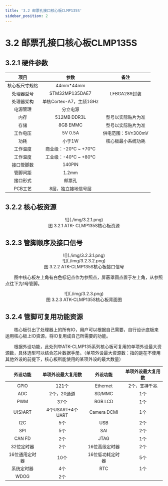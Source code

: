 ```yaml
---
title: '3.2 邮票孔接口核心板CLMP135S'
sidebar_position: 2
---
```


# 3.2 邮票孔接口核心板CLMP135S

## 3.2.1 硬件参数

|    **项目**    |        **参数**         |      **备注**      |
| :------------: | :---------------------: | :----------------: |
| 核心板尺寸规格 |        44mm*44mm        |                    |
|   处理器型号   |     STM32MP135DAE7      |    LFBGA289封装    |
|   处理器架构   | 单核Cortex-A7，主频1GHz |                    |
|    电源管理    |        分立电源         |                    |
|      内存      |       512MB DDR3L       | 型号以实际贴片为准 |
|      存储      |        8GB EMMC         | 型号以实际贴片为准 |
|    工作电压    |         5V 0.5A         | 供电范围：5V±300mV |
|      功耗      |         小于1W          | 核心板最小系统功耗 |
|    工作温度    |   商业级：-20℃ ~ +70℃   |                    |
|    工作温度    |   工业级：-40℃ ~ +80℃   |                    |
|   接口管脚数   |         140PIN          |                    |
|    管脚间距    |          1.2mm          |                    |
|    接口形式    |         邮票孔          |                    |
|    PCB工艺     |   8层，独立接地信号层   |                    |

## 3.2.2 核心板资源

<center>
![](./img/3.2.1.png)<br />
图 3.2.1 ATK- CLMP135S核心板资源
</center>


## 3.2.3 管脚顺序及接口信号

<center>
![](./img/3.2.3.1.png)
</center>

<center>
![](./img/3.2.3.2.png)<br />
图 3.2.2 ATK-CLMP135S核心板接口信号
</center>

&emsp;&emsp;图中核心板左上角有白色标记点作为参照点，屏蔽罩圆点置于左上角，从参照点往下为1号管脚。

<center>
![](./img/3.2.3.png)<br />
图 3.2.3 ATK-CLMP135S核心板背面图
</center>


## 3.2.4 管脚可复用功能资源

&emsp;&emsp;核心板引出了处理器上的所有IO，用户可以根据自己需要，自行设计底板来运用核心板上IO资源，将IO复用成自己所需要的功能。

&emsp;&emsp;根据外设功能，此处列举ATK-CLMP135系列核心板可复用的单项外设最大资源数，具体选型可以结合芯片数据手册。（单项外设最大资源数：指的是在不使用其他外设的前提下，核心板所能使用的某项外设的最大数量）





| **外设功能**   | **单项外设最大复用数** | **外设功能**     | **单项外设最大复用数** |
| :------------: | :--------------------: | :--------------: | :--------------------: |
| GPIO           | 121个                  | Ethernet         | 2个，支持千兆          |
| ADC            | 2个，20通道            | SD/MMC           | 1个                    |
| PWM            | 37个                   | RGB LCD          | 1个                    |
| U(S)ART        | 4个USART+4个UART       | Camera DCMI      | 1个                    |
| I2C            | 5个                    | USB              | 2个                    |
| SPI            | 5个                    | SAI              | 2个                    |
| CAN FD         | 2个                    | JTAG             | 1个                    |
| 32位定时器     | 2个                    | 16位高级定时器   | 2个                    |
| 16位通用定时器 | 10个                   | 16位低功耗定时器 | 5个                    |
| 系统定时器     | 4个                    | RTC              | 1个                    |
| WDOG           | 2个                    |                  |                        |

